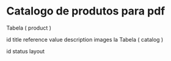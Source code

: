 # Catalogo de produtos para pdf

Tabela ( product )

id
title
reference
value
description
images
la
Tabela ( catalog )

id
status
layout
